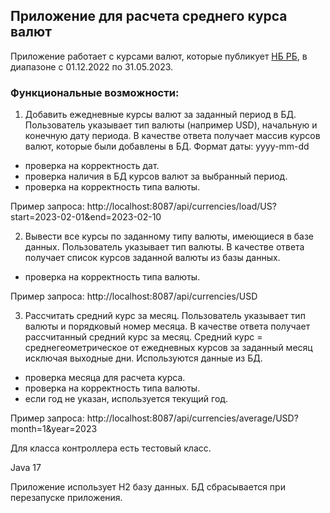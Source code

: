## Приложение для расчета среднего курса валют

Приложение работает с курсами валют, которые публикует [НБ РБ](https://www.nbrb.by/statistics/rates/ratesdaily), в диапазоне с 01.12.2022 по 31.05.2023. 
### Функциональные возможности:
1. Добавить ежедневные курсы валют за заданный период в БД. Пользователь указывает тип валюты (например USD), начальную и конечную дату периода. В качестве ответа получает массив курсов валют, которые были добавлены в БД. Формат даты: yyyy-mm-dd

  - проверка на корректность дат.
  - проверка наличия в БД курсов валют за выбранный период.
  - проверка на корректность типа валюты.

   Пример запроса: http://localhost:8087/api/currencies/load/US?start=2023-02-01&end=2023-02-10

2. Вывести все курсы по заданному типу валюты, имеющиеся в базе данных. Пользователь указывает тип валюты. В качестве ответа получает список курсов заданной валюты из базы данных.
  - проверка на корректность типа валюты.

   Пример запроса: http://localhost:8087/api/currencies/USD

3. Рассчитать средний курс за месяц. Пользователь указывает тип валюты и порядковый номер месяца. В качестве ответа получает рассчитанный средний курс за месяц.
      Средний курс = среднегеометрическое от ежедневных курсов за заданный месяц исключая выходные дни. Используются данные из БД.

  - проверка месяца для расчета курса.
  - проверка на корректность типа валюты.
  - если год не указан, используется текущий год.

   Пример запроса: http://localhost:8087/api/currencies/average/USD?month=1&year=2023

Для класса контроллера есть тестовый класс.

Java 17

Приложение использует H2 базу данных. БД сбрасывается при перезапуске приложения.
